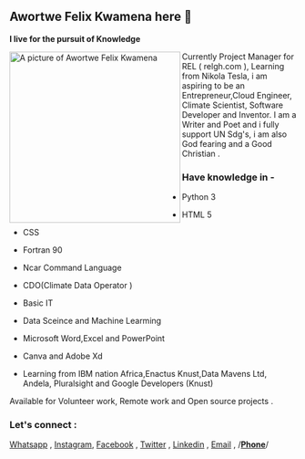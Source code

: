 ## Awortwe Felix Kwamena here 👋

**I live for the pursuit of Knowledge**  

<img src="https://media-exp1.licdn.com/dms/image/C4D03AQELPVaWYZVk4Q/profile-displayphoto-shrink_800_800/0/1606950045787?e=1639008000&v=beta&t=3GAQdHdnlrIip7jORAGioefAw1j4n53ayEkfnHyKxLM" alt="A picture of Awortwe Felix Kwamena" align="left" width = "300px" height = "300px">
Currently Project Manager for REL ( relgh.com ),
 Learning from Nikola Tesla, i am aspiring to be an Entrepreneur,Cloud Engineer, Climate Scientist, Software Developer and Inventor.
 I am a Writer and Poet and i fully support  UN Sdg's, i am also God fearing and a Good Christian .

 

### Have  knowledge in -
 
* Python 3
* HTML 5
* CSS
* Fortran 90
* Ncar Command Language
* CDO(Climate Data Operator )
* Basic IT
* Data Sceince and Machine Learming 
*  Microsoft Word,Excel and PowerPoint 
* Canva and Adobe Xd

* Learning from IBM nation Africa,Enactus Knust,Data Mavens Ltd, Andela, Pluralsight  and Google Developers (Knust)



Available for Volunteer work, Remote work and Open source projects .
### Let's connect :

[Whatsapp](https://wa.me/qr/4K2TW6J537JIH1) ,
[Instagram](https://www.instagram.com/felixawortwekwamena/),
[Facebook](https://web.facebook.com/felix.awortwe.315) ,
[Twitter](https://twitter.com/KwamenaFelix) ,
[Linkedin](https://www.linkedin.com/in/felix-awortwe-kwamena-%F0%9F%87%AC%F0%9F%87%AD-4644a7140/) ,
[Email](mailto:felixawortwe14@gmail.com) ,
/**[Phone](+233544956815)**/



